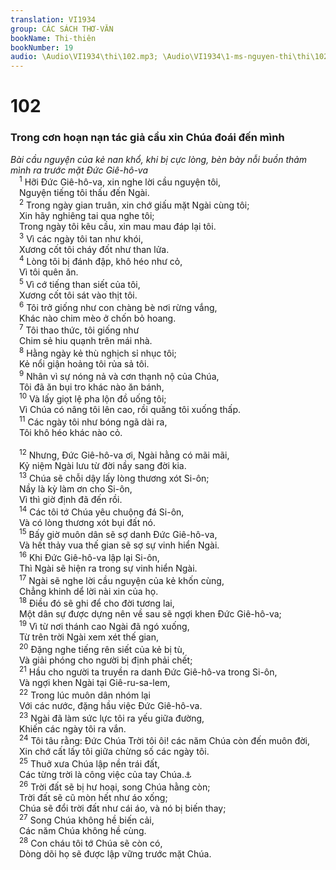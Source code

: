 ```yaml
---
translation: VI1934
group: CÁC SÁCH THƠ-VĂN
bookName: Thi-thiên 
bookNumber: 19
audio: \Audio\VI1934\thi\102.mp3; \Audio\VI1934\1-ms-nguyen-thi\thi\102.mp3
---
```


<div class="title"><h1>102</h1><h3>Trong cơn hoạn nạn tác giả cầu xin Chúa đoái đến mình</h3><i>Bài cầu nguyện của kẻ nan khổ, khi bị cực lòng, bèn bày nỗi buồn thảm mình ra trước mặt Đức Giê-hô-va</i></div>
<span class="verse thi_102_1"> <sup>1</sup> Hỡi Đức Giê-hô-va, xin nghe lời cầu nguyện tôi, <br/> Nguyện tiếng tôi thấu đến Ngài. <br/></span>
<span class="verse thi_102_2"> <sup>2</sup> Trong ngày gian truân, xin chớ giấu mặt Ngài cùng tôi; <br/> Xin hãy nghiêng tai qua nghe tôi; <br/> Trong ngày tôi kêu cầu, xin mau mau đáp lại tôi. <br/></span>
<span class="verse thi_102_3"> <sup>3</sup> Vì các ngày tôi tan như khói, <br/> Xương cốt tôi cháy đốt như than lửa. <br/></span>
<span class="verse thi_102_4"> <sup>4</sup> Lòng tôi bị đánh đập, khô héo như cỏ, <br/> Vì tôi quên ăn. <br/></span>
<span class="verse thi_102_5"> <sup>5</sup> Vì cớ tiếng than siết của tôi, <br/> Xương cốt tôi sát vào thịt tôi. <br/></span>
<span class="verse thi_102_6"> <sup>6</sup> Tôi trở giống như con chàng bè nơi rừng vắng, <br/> Khác nào chim mèo ở chốn bỏ hoang. <br/></span>
<span class="verse thi_102_7"> <sup>7</sup> Tôi thao thức, tôi giống như <br/> Chim sẻ hiu quạnh trên mái nhà. <br/></span>
<span class="verse thi_102_8"> <sup>8</sup> Hằng ngày kẻ thù nghịch sỉ nhục tôi; <br/> Kẻ nổi giận hoảng tôi rủa sả tôi. <br/></span>
<span class="verse thi_102_9"> <sup>9</sup> Nhân vì sự nóng nả và cơn thạnh nộ của Chúa, <br/> Tôi đã ăn bụi tro khác nào ăn bánh, <br/></span>
<span class="verse thi_102_10"> <sup>10</sup> Và lấy giọt lệ pha lộn đồ uống tôi; <br/> Vì Chúa có nâng tôi lên cao, rồi quăng tôi xuống thấp. <br/></span>
<span class="verse thi_102_11"> <sup>11</sup> Các ngày tôi như bóng ngã dài ra, <br/> Tôi khô héo khác nào cỏ. <br/> <br/></span>
<span class="verse thi_102_12"> <sup>12</sup> Nhưng, Đức Giê-hô-va ơi, Ngài hằng có mãi mãi, <br/> Kỷ niệm Ngài lưu từ đời nầy sang đời kia. <br/></span>
<span class="verse thi_102_13"> <sup>13</sup> Chúa sẽ chỗi dậy lấy lòng thương xót Si-ôn; <br/> Nầy là kỳ làm ơn cho Si-ôn, <br/> Vì thì giờ định đã đến rồi. <br/></span>
<span class="verse thi_102_14"> <sup>14</sup> Các tôi tớ Chúa yêu chuộng đá Si-ôn, <br/> Và có lòng thương xót bụi đất nó. <br/></span>
<span class="verse thi_102_15"> <sup>15</sup> Bấy giờ muôn dân sẽ sợ danh Đức Giê-hô-va, <br/> Và hết thảy vua thế gian sẽ sợ sự vinh hiển Ngài. <br/></span>
<span class="verse thi_102_16"> <sup>16</sup> Khi Đức Giê-hô-va lập lại Si-ôn, <br/> Thì Ngài sẽ hiện ra trong sự vinh hiển Ngài. <br/></span>
<span class="verse thi_102_17"> <sup>17</sup> Ngài sẽ nghe lời cầu nguyện của kẻ khốn cùng, <br/> Chẳng khinh dể lời nài xin của họ. <br/></span>
<span class="verse thi_102_18"> <sup>18</sup> Điều đó sẽ ghi để cho đời tương lai, <br/> Một dân sự được dựng nên về sau sẽ ngợi khen Đức Giê-hô-va; <br/></span>
<span class="verse thi_102_19"> <sup>19</sup> Vì từ nơi thánh cao Ngài đã ngó xuống, <br/> Từ trên trời Ngài xem xét thế gian, <br/></span>
<span class="verse thi_102_20"> <sup>20</sup> Đặng nghe tiếng rên siết của kẻ bị tù, <br/> Và giải phóng cho người bị định phải chết; <br/></span>
<span class="verse thi_102_21"> <sup>21</sup> Hầu cho người ta truyền ra danh Đức Giê-hô-va trong Si-ôn, <br/> Và ngợi khen Ngài tại Giê-ru-sa-lem, <br/></span>
<span class="verse thi_102_22"> <sup>22</sup> Trong lúc muôn dân nhóm lại <br/> Với các nước, đặng hầu việc Đức Giê-hô-va. <br/></span>
<span class="verse thi_102_23"> <sup>23</sup> Ngài đã làm sức lực tôi ra yếu giữa đường, <br/> Khiến các ngày tôi ra vắn. <br/></span>
<span class="verse thi_102_24"> <sup>24</sup> Tôi tâu rằng: Đức Chúa Trời tôi ôi! các năm Chúa còn đến muôn đời, <br/> Xin chớ cất lấy tôi giữa chừng số các ngày tôi. <br/></span>
<span class="verse thi_102_25"> <sup>25</sup> Thuở xưa Chúa lập nền trái đất, <br/> Các từng trời là công việc của tay Chúa.<a data-toggle="tooltip" data-placement="bottom" title="He 1:10-12">⚓</a><br/></span>
<span class="verse thi_102_26"> <sup>26</sup> Trời đất sẽ bị hư hoại, song Chúa hằng còn; <br/> Trời đất sẽ cũ mòn hết như áo xống; <br/> Chúa sẽ đổi trời đất như cái áo, và nó bị biến thay; <br/></span>
<span class="verse thi_102_27"> <sup>27</sup> Song Chúa không hề biến cải, <br/> Các năm Chúa không hề cùng. <br/></span>
<span class="verse thi_102_28"> <sup>28</sup> Con cháu tôi tớ Chúa sẽ còn có, <br/> Dòng dõi họ sẽ được lập vững trước mặt Chúa. <br/></span>
